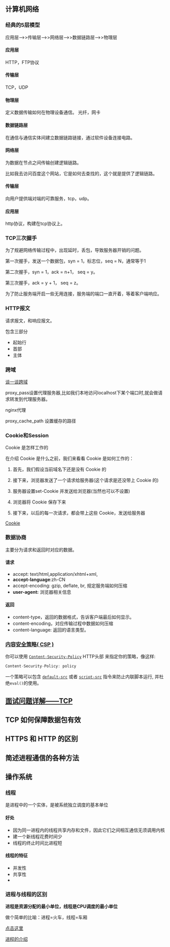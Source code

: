 ## 计算机网络





### 经典的5层模型

应用层-->>传输层-->>网络层-->>数据链路层-->>物理层



#### 应用层

HTTP，FTP协议



#### 传输层

TCP，UDP





#### 物理层

定义数据传输如何在物理设备通信。 光纤，网卡 



#### 数据链路层

在通信与通信实体间建立数据链路链接，通过软件设备连接电路。



#### 网络层

为数据在节点之间传输创建逻辑链路。

比如我去访问百度这个网站，它是如何去查找的，这个就是提供了逻辑链路。



#### 传输层

向用户提供端对端的可靠服务，tcp，udp。



#### 应用层

http协议，构建在tcp协议上。

 

### TCP三次握手



为了规避网络传输过程中，出现延时，丢包，导致服务器开销的问题。

第一次握手，发送一个数据包，syn = 1，标志位，seq = N，通常等于1

第二次握手，syn = 1，ack = n+1， seq = y。

第三次握手，ack = y + 1， seq = z。



为了防止服务端开启一些无用连接，服务端的端口一直开着，等着客户端响应。





### HTTP报文

请求报文，和响应报文。

包含三部分

- 起始行
- 首部
- 主体

 



### 跨域

[谈一谈跨域](https://juejin.cn/post/6854573215830933512#heading-65)

proxy_pass设置代理服务器,比如我们本地访问localhost下某个端口时,就会做请求转发到代理服务器。



nginx代理

proxy_cache_path 设置缓存的路径



### Cookie和Session

Cookie 是怎样工作的

在介绍 Cookie 是什么之前，我们来看看 Cookie 是如何工作的：

1. 首先，我们假设当前域名下还是没有 Cookie 的

2. 接下来，浏览器发送了一个请求给服务器(这个请求是还没带上 Cookie 的)

3. 服务器设置set-Cookie 并发送给浏览器(当然也可以不设置)

4. 浏览器将 Cookie 保存下来

5. 接下来，以后的每一次请求，都会带上这些 Cookie，发送给服务器



[Cookie](https://juejin.cn/post/6854573215830933512#heading-23)



### 数据协商

主要分为请求和返回时对应的数据。

#### 请求

- accept: text/html,application/xhtml+xml,
- **accept-language**:zh-CN
- accept-encoding: gzip, deflate, br, 规定服务端如何压缩
- **user-agent:** 浏览器相关信息



#### 返回

- content-type，返回的数据格式，告诉客户端最后如何显示。
- content-encoding，对应传输过程中数据如何压缩
- content-language:  返回的语言类型。





### [内容安全策略( CSP )](https://developer.mozilla.org/zh-CN/docs/Web/HTTP/CSP)

你可以使用  [`Content-Security-Policy`](https://developer.mozilla.org/zh-CN/docs/Web/HTTP/Headers/Content-Security-Policy) HTTP头部 来指定你的策略，像这样:

```js
Content-Security-Policy: policy
```

一个策略可以包含 [`default-src`](https://developer.mozilla.org/zh-CN/docs/Web/HTTP/Headers/Content-Security-Policy/default-src) 或者 [`script-src`](https://developer.mozilla.org/zh-CN/docs/Web/HTTP/Headers/Content-Security-Policy/script-src) 指令来防止内联脚本运行, 并杜绝`eval()`的使用。





## [面试问题详解——TCP](https://leetcode-cn.com/circle/discuss/aqTOW4/)



## TCP 如何保障数据包有效





## HTTPS 和 HTTP 的区别





## 简述进程通信的各种方法





## 操作系统







### 线程

是进程中的一个实体，是被系统独立调度的基本单位



#### 好处

- 因为同一进程内的线程共享内存和文件，因此它们之间相互通信无须调用内核
- 建一个新线程花费时间少
- 线程的终止时间比进程短



####  线程的特征

- 并发性
- 共享性
- 



### 进程与线程的区别

**进程是资源分配的最小单位，线程是CPU调度的最小单位**

做个简单的比喻：进程=火车，线程=车厢

[点击这里](https://www.zhihu.com/question/25532384)

[进程的介绍](https://sugarat.top/offer/experience/os.html#%E8%BF%9B%E7%A8%8B)

